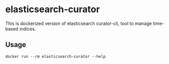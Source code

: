 # elasticsearch-curator

This is dockerized version of elasticsearch curator-cli, tool to manage time-based indices.

## Usage
```
docker run --rm elasticsearch-curator --help
```
